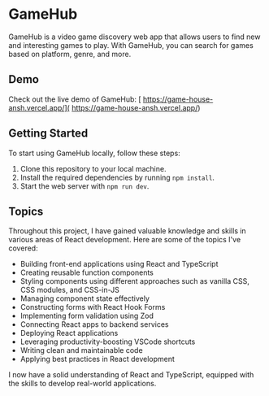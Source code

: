 # GameHub

GameHub is a video game discovery web app that allows users to find new and interesting games to play. With GameHub, you can search for games based on platform, genre, and more.

## Demo

Check out the live demo of GameHub: [ https://game-house-ansh.vercel.app/]( https://game-house-ansh.vercel.app/)

## Getting Started

To start using GameHub locally, follow these steps:

1. Clone this repository to your local machine.
2. Install the required dependencies by running `npm install`.
3. Start the web server with `npm run dev`.

##  Topics

Throughout this project, I have gained valuable knowledge and skills in various areas of React development. Here are some of the topics I've covered:

- Building front-end applications using React and TypeScript
- Creating reusable function components
- Styling components using different approaches such as vanilla CSS, CSS modules, and CSS-in-JS
- Managing component state effectively
- Constructing forms with React Hook Forms
- Implementing form validation using Zod
- Connecting React apps to backend services
- Deploying React applications
- Leveraging productivity-boosting VSCode shortcuts
- Writing clean and maintainable code
- Applying best practices in React development

I now have a solid understanding of React and TypeScript, equipped with the skills to develop real-world applications.

